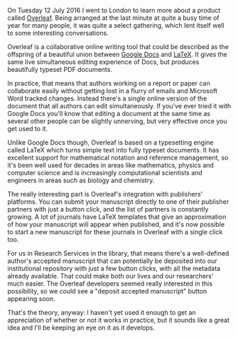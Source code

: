 <!--
.. title: Overleaf Conference, July 2016
.. slug: overleaf
.. date: 2016-07-27 15:15:54 UTC+01:00
.. tags: Overleaf,Scholarly Communication,Collaboration,Publishing
.. category: Meetings
.. link: 
.. description: 
.. type: text
-->

On Tuesday 12 July 2016 I went to London to learn more about a product called [Overleaf](https://overleaf.com). Being arranged at the last minute at quite a busy time of year for many people, it was quite a select gathering, which lent itself well to some interesting conversations.

Overleaf is a collaborative online writing tool that could be described as the offspring of a beautiful union between [Google Docs](https://docs.google.com/) and [LaTeX](http://latex-project.org/). It gives the same live simultaneous editing experience of Docs, but produces beautifully typeset PDF documents.

In practice, that means that authors working on a report or paper can collaborate easily without getting lost in a flurry of emails and Microsoft Word tracked changes. Instead there's a single online version of the document that all authors can edit simultaneously. If you've ever tried it with Google Docs you'll know that editing a document at the same time as several other people can be slightly unnerving, but very effective once you get used to it.

Unlike Google Docs though, Overleaf is based on a typesetting engine called LaTeX which turns simple text into fully typeset documents. It has excellent support for mathematical notation and reference management, so it's been well used for decades in areas like mathematics, physics and computer science and is increasingly computational scientists and engineers in areas such as biology and chemistry.

The really interesting part is Overleaf's integration with publishers' platforms. You can submit your manuscript directly to one of their publisher partners with just a button click, and the list of partners is constantly growing. A lot of journals have LaTeX templates that give an approximation of how your manuscript will appear when published, and it's now possible to start a new manuscript for these journals in Overleaf with a single click too.

For us in Research Services in the library, that means there's a well-defined author's accepted manuscript that can potentially be deposited into our institutional repository with just a few button clicks, with all the metadata already available. That could make both our lives and our researchers' much easier. The Overleaf developers seemed really interested in this possibility, so we could see a "deposit accepted manuscript" button appearing soon.

That's the theory, anyway: I haven't yet used it enough to get an appreciation of whether or not it works in practice, but it sounds like a great idea and I'll be keeping an eye on it as it develops.
